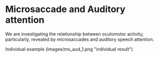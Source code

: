 # Microsaccade and Auditory attention

We are investigating the relationship between oculomotor activity, particularly, revealed by microsaccades and auditory speech attention.

Individual example
(images/ms_aud_1.png "individual result")
